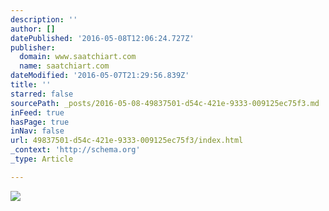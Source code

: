```yaml
---
description: ''
author: []
datePublished: '2016-05-08T12:06:24.727Z'
publisher:
  domain: www.saatchiart.com
  name: saatchiart.com
dateModified: '2016-05-07T21:29:56.839Z'
title: ''
starred: false
sourcePath: _posts/2016-05-08-49837501-d54c-421e-9333-009125ec75f3.md
inFeed: true
hasPage: true
inNav: false
url: 49837501-d54c-421e-9333-009125ec75f3/index.html
_context: 'http://schema.org'
_type: Article

---
```

![](http://saimg-a.akamaihd.net/saatchi/803110/art/2913474/1983367-RRIIQOIL-6.jpg)